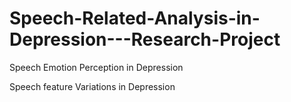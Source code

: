 # Speech-Related-Analysis-in-Depression---Research-Project
Speech Emotion Perception in Depression


Speech feature Variations in Depression 
